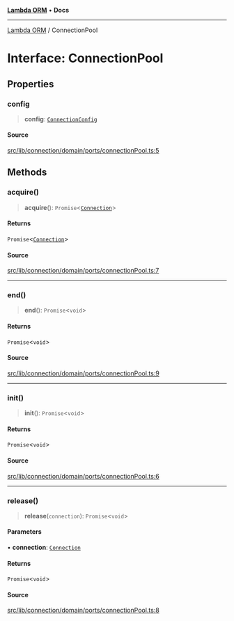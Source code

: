 [**Lambda ORM**](../README.md) • **Docs**

***

[Lambda ORM](../README.md) / ConnectionPool

# Interface: ConnectionPool

## Properties

### config

> **config**: [`ConnectionConfig`](ConnectionConfig.md)

#### Source

[src/lib/connection/domain/ports/connectionPool.ts:5](https://github.com/lambda-orm/lambdaorm/blob/cfdea01485e47d6bfb9f5073528259581c5e1563/src/lib/connection/domain/ports/connectionPool.ts#L5)

## Methods

### acquire()

> **acquire**(): `Promise`\<[`Connection`](Connection.md)\>

#### Returns

`Promise`\<[`Connection`](Connection.md)\>

#### Source

[src/lib/connection/domain/ports/connectionPool.ts:7](https://github.com/lambda-orm/lambdaorm/blob/cfdea01485e47d6bfb9f5073528259581c5e1563/src/lib/connection/domain/ports/connectionPool.ts#L7)

***

### end()

> **end**(): `Promise`\<`void`\>

#### Returns

`Promise`\<`void`\>

#### Source

[src/lib/connection/domain/ports/connectionPool.ts:9](https://github.com/lambda-orm/lambdaorm/blob/cfdea01485e47d6bfb9f5073528259581c5e1563/src/lib/connection/domain/ports/connectionPool.ts#L9)

***

### init()

> **init**(): `Promise`\<`void`\>

#### Returns

`Promise`\<`void`\>

#### Source

[src/lib/connection/domain/ports/connectionPool.ts:6](https://github.com/lambda-orm/lambdaorm/blob/cfdea01485e47d6bfb9f5073528259581c5e1563/src/lib/connection/domain/ports/connectionPool.ts#L6)

***

### release()

> **release**(`connection`): `Promise`\<`void`\>

#### Parameters

• **connection**: [`Connection`](Connection.md)

#### Returns

`Promise`\<`void`\>

#### Source

[src/lib/connection/domain/ports/connectionPool.ts:8](https://github.com/lambda-orm/lambdaorm/blob/cfdea01485e47d6bfb9f5073528259581c5e1563/src/lib/connection/domain/ports/connectionPool.ts#L8)
